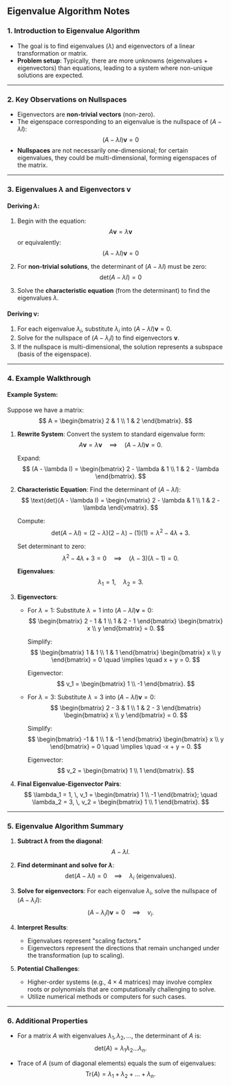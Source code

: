## Eigenvalue Algorithm Notes

### 1. Introduction to Eigenvalue Algorithm

- The goal is to find eigenvalues ($\lambda$) and eigenvectors of a linear transformation or matrix.
- **Problem setup**: Typically, there are more unknowns (eigenvalues + eigenvectors) than equations, leading to a system where non-unique solutions are expected.

---

### 2. Key Observations on Nullspaces

- Eigenvectors are **non-trivial vectors** (non-zero).
- The eigenspace corresponding to an eigenvalue is the nullspace of $(A - \lambda I)$:
  $$
  (A - \lambda I) \mathbf{v} = 0
  $$
- **Nullspaces** are not necessarily one-dimensional; for certain eigenvalues, they could be multi-dimensional, forming eigenspaces of the matrix.

---

### 3. Eigenvalues $\lambda$ and Eigenvectors $\mathbf{v}$

#### Deriving $\lambda$:
1. Begin with the equation:
   $$
   A \mathbf{v} = \lambda \mathbf{v}
   $$
   or equivalently:
   $$
   (A - \lambda I) \mathbf{v} = 0
   $$

2. For **non-trivial solutions**, the determinant of $(A - \lambda I)$ must be zero:
   $$
   \text{det}(A - \lambda I) = 0
   $$

3. Solve the **characteristic equation** (from the determinant) to find the eigenvalues $\lambda$.

#### Deriving $\mathbf{v}$:
1. For each eigenvalue $\lambda_i$, substitute $\lambda_i$ into $(A - \lambda I) \mathbf{v} = 0$.
2. Solve for the nullspace of $(A - \lambda_i I)$ to find eigenvectors $\mathbf{v}$.
3. If the nullspace is multi-dimensional, the solution represents a subspace (basis of the eigenspace).

---

### 4. Example Walkthrough

#### Example System:
Suppose we have a matrix:
$$
A = \begin{bmatrix} 
2 & 1 \\ 
1 & 2 
\end{bmatrix}.
$$

1. **Rewrite System**:
   Convert the system to standard eigenvalue form:
   $$
   A \mathbf{v} = \lambda \mathbf{v} 
   \quad \implies \quad 
   (A - \lambda I) \mathbf{v} = 0.
   $$

   Expand:
   $$
   (A - \lambda I) = 
   \begin{bmatrix}
   2 - \lambda & 1 \\
   1 & 2 - \lambda
   \end{bmatrix}.
   $$

2. **Characteristic Equation**:
   Find the determinant of $(A - \lambda I)$:
   $$
   \text{det}(A - \lambda I) = 
   \begin{vmatrix}
   2 - \lambda & 1 \\
   1 & 2 - \lambda
   \end{vmatrix}.
   $$
   
   Compute:
   $$
   \text{det}(A - \lambda I) = (2 - \lambda)(2 - \lambda) - (1)(1) = \lambda^2 - 4\lambda + 3.
   $$

   Set determinant to zero:
   $$
   \lambda^2 - 4\lambda + 3 = 0 \quad \implies \quad (\lambda - 3)(\lambda - 1) = 0.
   $$
   
   **Eigenvalues**:
   $$
   \lambda_1 = 1, \quad \lambda_2 = 3.
   $$

3. **Eigenvectors**:
   - For $\lambda = 1$:
     Substitute $\lambda = 1$ into $(A - \lambda I) \mathbf{v} = 0$:
     $$
     \begin{bmatrix}
     2 - 1 & 1 \\
     1 & 2 - 1
     \end{bmatrix}
     \begin{bmatrix}
     x \\ y
     \end{bmatrix}
     = 0.
     $$

     Simplify:
     $$
     \begin{bmatrix}
     1 & 1 \\ 
     1 & 1
     \end{bmatrix}
     \begin{bmatrix}
     x \\ y
     \end{bmatrix}
     = 0 \quad \implies \quad x + y = 0.
     $$

     Eigenvector:
     $$
     v_1 = \begin{bmatrix} 1 \\ -1 \end{bmatrix}.
     $$

   - For $\lambda = 3$:
     Substitute $\lambda = 3$ into $(A - \lambda I) \mathbf{v} = 0$:
     $$
     \begin{bmatrix}
     2 - 3 & 1 \\
     1 & 2 - 3
     \end{bmatrix}
     \begin{bmatrix}
     x \\ y
     \end{bmatrix}
     = 0.
     $$

     Simplify:
     $$
     \begin{bmatrix}
     -1 & 1 \\ 
     1 & -1
     \end{bmatrix}
     \begin{bmatrix}
     x \\ y
     \end{bmatrix}
     = 0 \quad \implies \quad -x + y = 0.
     $$

     Eigenvector:
     $$
     v_2 = \begin{bmatrix} 1 \\ 1 \end{bmatrix}.
     $$

4. **Final Eigenvalue-Eigenvector Pairs**:
   $$
   \lambda_1 = 1, \, v_1 = \begin{bmatrix} 1 \\ -1 \end{bmatrix};
   \quad
   \lambda_2 = 3, \, v_2 = \begin{bmatrix} 1 \\ 1 \end{bmatrix}.
   $$

---

### 5. Eigenvalue Algorithm Summary

1. **Subtract $\lambda$ from the diagonal**:
   $$
   A - \lambda I.
   $$

2. **Find determinant and solve for $\lambda$**:
   $$
   \text{det}(A - \lambda I) = 0 \quad \implies \quad \lambda_i \text{ (eigenvalues)}.
   $$

3. **Solve for eigenvectors**:
   For each eigenvalue $\lambda_i$, solve the nullspace of $(A - \lambda_i I)$:
   $$
   (A - \lambda_i I) \mathbf{v} = 0 \quad \implies \quad v_i.
   $$

4. **Interpret Results**:
   - Eigenvalues represent "scaling factors."
   - Eigenvectors represent the directions that remain unchanged under the transformation (up to scaling).

5. **Potential Challenges**:
   - Higher-order systems (e.g., $4\times4$ matrices) may involve complex roots or polynomials that are computationally challenging to solve.
   - Utilize numerical methods or computers for such cases. 

---

### 6. Additional Properties

- For a matrix $A$ with eigenvalues $\lambda_1, \lambda_2, \dots$, the determinant of $A$ is:
  $$
  \text{det}(A) = \lambda_1 \lambda_2 \dots \lambda_n.
  $$

- Trace of $A$ (sum of diagonal elements) equals the sum of eigenvalues:
  $$
  \text{Tr}(A) = \lambda_1 + \lambda_2 + \dots + \lambda_n.
  $$


